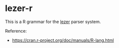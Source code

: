 # lezer-r

This is a R grammar for the [lezer](https://lezer.codemirror.net/) parser system.

Reference:

- https://cran.r-project.org/doc/manuals/R-lang.html
